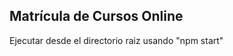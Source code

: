 <h2><strong>Matrícula de Cursos Online</strong></h2>
<tr>
<td>Ejecutar desde el directorio raiz usando "npm start"</td>
</tr>
